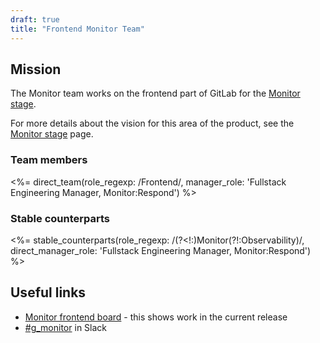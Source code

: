 ```yaml
---
draft: true
title: "Frontend Monitor Team"
---
```


<!-- Pending create of stable_counterparts shortcode and confirmation pages are needed and how to fix -->

## Mission

The Monitor team works on the frontend part of GitLab for the [Monitor stage].

For more details about the vision for this area of the product, see the [Monitor
stage] page.

[Monitor stage]: /stages-devops-lifecycle/monitor/

### Team members

<%= direct_team(role_regexp: /Frontend/, manager_role: 'Fullstack Engineering Manager, Monitor:Respond') %>

### Stable counterparts

<%= stable_counterparts(role_regexp: /(?<!:)Monitor(?!:Observability)/, direct_manager_role: 'Fullstack Engineering Manager, Monitor:Respond') %>

## Useful links

- [Monitor frontend board] - this shows work in the current release
- [#g_monitor] in Slack

[Monitor frontend board]: https://gitlab.com/groups/gitlab-org/-/boards/815216

[#g_monitor]: https://gitlab.slack.com/archives/g_monitor
